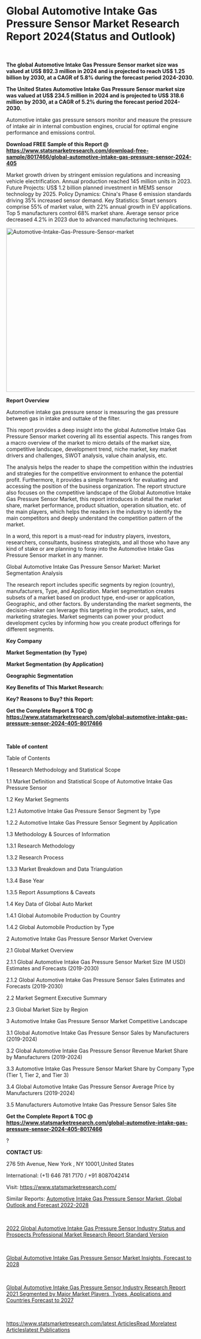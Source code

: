 <h1>Global Automotive Intake Gas Pressure Sensor Market Research Report 2024(Status and Outlook)</h1><br/><p><strong>The global Automotive Intake Gas Pressure Sensor market size was valued at US$ 892.3 million in 2024 and is projected to reach US$ 1.25 billion by 2030, at a <strong>CAGR</strong> of 5.8% during the forecast period 2024-2030.</strong></p>
 
 
 
 <p><strong>The United States Automotive Intake Gas Pressure Sensor market size was valued at US$ 234.5 million in 2024 and is projected to US$ 318.6 million by 2030, at a <strong>CAGR</strong> of 5.2% during the forecast period 2024-2030.</strong></p>
 
 
 
 <p>Automotive intake gas pressure sensors monitor and measure the pressure of intake air in internal combustion engines, crucial for optimal engine performance and emissions control.</p>
 
 
 
 <p><strong>Download FREE Sample of this Report @ <a href="https://www.statsmarketresearch.com/download-free-sample/8017466/global-automotive-intake-gas-pressure-sensor-2024-405">https://www.statsmarketresearch.com/download-free-sample/8017466/global-automotive-intake-gas-pressure-sensor-2024-405</a></strong></p>
 
 
 
 <p>Market growth driven by stringent emission regulations and increasing vehicle electrification. Annual production reached 145 million units in 2023. Future Projects: US$ 1.2 billion planned investment in MEMS sensor technology by 2025. Policy Dynamics: China&#39;s Phase 6 emission standards driving 35% increased sensor demand. Key Statistics: Smart sensors comprise 55% of market value, with 22% annual growth in EV applications. Top 5 manufacturers control 68% market share. Average sensor price decreased 4.2% in 2023 due to advanced manufacturing techniques.</p>
 
 
 
 <p><img alt="Automotive-Intake-Gas-Pressure-Sensor-market" src="https://www.grandresearchstore.com/assets/report-images/Automotive_Intake_Gas_Pressure_Sensor_market.png" style="width: 730px; height: 438px;" /></p>
 
 
 
 <p><strong>Report Overview</strong></p>
 
 
 
 <p>Automotive intake gas pressure sensor is measuring the gas pressure between gas in intake and outtake of the filter.</p>
 
 
 
 <p>This report provides a deep insight into the global Automotive Intake Gas Pressure Sensor market covering all its essential aspects. This ranges from a macro overview of the market to micro details of the market size, competitive landscape, development trend, niche market, key market drivers and challenges, SWOT analysis, value chain analysis, etc.</p>
 
 
 
 <p>The analysis helps the reader to shape the competition within the industries and strategies for the competitive environment to enhance the potential profit. Furthermore, it provides a simple framework for evaluating and accessing the position of the business organization. The report structure also focuses on the competitive landscape of the Global Automotive Intake Gas Pressure Sensor Market, this report introduces in detail the market share, market performance, product situation, operation situation, etc. of the main players, which helps the readers in the industry to identify the main competitors and deeply understand the competition pattern of the market.</p>
 
 
 
 <p>In a word, this report is a must-read for industry players, investors, researchers, consultants, business strategists, and all those who have any kind of stake or are planning to foray into the Automotive Intake Gas Pressure Sensor market in any manner.</p>
 
 
 
 <p>Global Automotive Intake Gas Pressure Sensor Market: Market Segmentation Analysis</p>
 
 
 
 <p>The research report includes specific segments by region (country), manufacturers, Type, and Application. Market segmentation creates subsets of a market based on product type, end-user or application, Geographic, and other factors. By understanding the market segments, the decision-maker can leverage this targeting in the product, sales, and marketing strategies. Market segments can power your product development cycles by informing how you create product offerings for different segments.</p>
 
 
 
 <p><strong>Key Company</strong></p>
 
 
 
 <p><strong>Market Segmentation (by Type)</strong></p>
 
 
 
 <p><strong>Market Segmentation (<strong>by Application</strong>)</strong></p>
 
 
 
 <p><strong>Geographic Segmentation</strong></p>
 
 
 
 <p><strong>Key Benefits of This Market Research:</strong></p>
 
 
 
 <p><strong>Key? <strong>Reasons to Buy</strong>? this Report:</strong></p>
 
 
 
 <div><b>Get the Complete Report & TOC @ <a href="https://www.statsmarketresearch.com/global-automotive-intake-gas-pressure-sensor-2024-405-8017466">https://www.statsmarketresearch.com/global-automotive-intake-gas-pressure-sensor-2024-405-8017466</a></b></div>
 
 
 
 <p><br />
 
 <b>Table of content</b></p>
 
 
 
 <p>Table of Contents<br />
 
 1 Research Methodology and Statistical Scope<br />
 
 1.1 Market Definition and Statistical Scope of Automotive Intake Gas Pressure Sensor<br />
 
 1.2 Key Market Segments<br />
 
 1.2.1 Automotive Intake Gas Pressure Sensor Segment by Type<br />
 
 1.2.2 Automotive Intake Gas Pressure Sensor Segment by Application<br />
 
 1.3 Methodology & Sources of Information<br />
 
 1.3.1 Research Methodology<br />
 
 1.3.2 Research Process<br />
 
 1.3.3 Market Breakdown and Data Triangulation<br />
 
 1.3.4 Base Year<br />
 
 1.3.5 Report Assumptions & Caveats<br />
 
 1.4 Key Data of Global Auto Market<br />
 
 1.4.1 Global Automobile Production by Country<br />
 
 1.4.2 Global Automobile Production by Type<br />
 
 2 Automotive Intake Gas Pressure Sensor Market Overview<br />
 
 2.1 Global Market Overview<br />
 
 2.1.1 Global Automotive Intake Gas Pressure Sensor Market Size (M USD) Estimates and Forecasts (2019-2030)<br />
 
 2.1.2 Global Automotive Intake Gas Pressure Sensor Sales Estimates and Forecasts (2019-2030)<br />
 
 2.2 Market Segment Executive Summary<br />
 
 2.3 Global Market Size by Region<br />
 
 3 Automotive Intake Gas Pressure Sensor Market Competitive Landscape<br />
 
 3.1 Global Automotive Intake Gas Pressure Sensor Sales by Manufacturers (2019-2024)<br />
 
 3.2 Global Automotive Intake Gas Pressure Sensor Revenue Market Share by Manufacturers (2019-2024)<br />
 
 3.3 Automotive Intake Gas Pressure Sensor Market Share by Company Type (Tier 1, Tier 2, and Tier 3)<br />
 
 3.4 Global Automotive Intake Gas Pressure Sensor Average Price by Manufacturers (2019-2024)<br />
 
 3.5 Manufacturers Automotive Intake Gas Pressure Sensor Sales Site</p>
 
 
 
 <div><b>Get the Complete Report & TOC @ <a href="https://www.statsmarketresearch.com/global-automotive-intake-gas-pressure-sensor-2024-405-8017466">https://www.statsmarketresearch.com/global-automotive-intake-gas-pressure-sensor-2024-405-8017466</a></b></div>
 
 
 
 <p>? </p>
 
 
 
 <p><b>CONTACT US:</b><br />
 
 276 5th Avenue, New York , NY 10001,United States<br />
 
 International: (+1) 646 781 7170 / +91 8087042414<br />
 
 Visit: <a href="https://www.statsmarketresearch.com/">https://www.statsmarketresearch.com/</a><br />
 
 Similar Reports: <a href="https://www.statsmarketresearch.com/global-automotive-intake-gas-pressure-sensor-2024-405-8017466">Automotive Intake Gas Pressure Sensor Market, Global Outlook and Forecast 2022-2028</a><br />
 
 <br />
 
 <a href="https://www.statsmarketresearch.com/global-automotive-intake-gas-pressure-sensor-2024-405-8017466">2022 Global Automotive Intake Gas Pressure Sensor Industry Status and Prospects Professional Market Research Report Standard Version</a><br />
 
 <br />
 
 <a href="https://www.statsmarketresearch.com/global-automotive-intake-gas-pressure-sensor-2024-405-8017466">Global Automotive Intake Gas Pressure Sensor Market Insights, Forecast to 2028</a><br />
 
 <br />
 
 <a href="https://www.statsmarketresearch.com/global-automotive-intake-gas-pressure-sensor-2024-405-8017466">Global Automotive Intake Gas Pressure Sensor Industry Research Report 2021 Segmented by Major Market Players, Types, Applications and Countries Forecast to 2027</a><br />
 
 <br />
 
 <a href="https://gyeongbokgung.com">https://www.statsmarketresearch.com/</a><a href="https://hallyeomaritime.com">latest Articles</a><a href="https://jingwansa.com">Read More</a><a href="https://nguoiviet.jp/">latest Articles</a><a href="https://www.intelmarketresearch.com/">latest Publications</a></p>